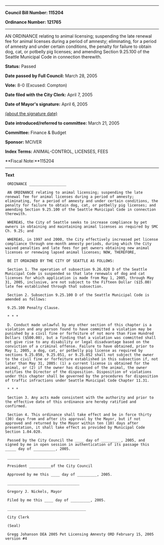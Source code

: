 

********

**Council Bill Number: 115204**
   
**Ordinance Number: 121765**
********

 AN ORDINANCE relating to animal licensing; suspending the late renewal fee for animal licenses during a period of amnesty; eliminating, for a period of amnesty and under certain conditions, the penalty for failure to obtain dog, cat, or potbelly pig licenses; and amending Section 9.25.100 of the Seattle Municipal Code in connection therewith.

**Status:** Passed
   
**Date passed by Full Council:** March 28, 2005
   
**Vote:** 8-0 (Excused: Compton)
   
**Date filed with the City Clerk:** April 7, 2005
   
**Date of Mayor's signature:** April 6, 2005
   
[(about the signature date)](/~public/approvaldate.htm)
   
   
   
**Date introduced/referred to committee:** March 21, 2005
   
**Committee:** Finance & Budget
   
**Sponsor:** MCIVER
   
   
**Index Terms:** ANIMAL-CONTROL, LICENSES, FEES

**Fiscal Note:**115204

********

**Text**
   
```
 ORDINANCE _________________

 AN ORDINANCE relating to animal licensing; suspending the late renewal fee for animal licenses during a period of amnesty; eliminating, for a period of amnesty and under certain conditions, the penalty for failure to obtain dog, cat, or potbelly pig licenses; and amending Section 9.25.100 of the Seattle Municipal Code in connection therewith.

 WHEREAS, the City of Seattle seeks to increase compliance by pet owners in obtaining and maintaining animal licenses as required by SMC Ch. 9.25; and

 WHEREAS, in 1997 and 2000, the City effectively increased pet license compliance through one-month amnesty periods, during which the City waived penalties and late fees for pet owners obtaining new animal licenses or renewing lapsed animal licenses; NOW, THEREFORE,

 BE IT ORDAINED BY THE CITY OF SEATTLE AS FOLLOWS:

 Section 1. The operation of subsection 9.26.020 D of the Seattle Municipal Code is suspended so that late renewals of dog and cat licenses for which application is made from May 1, 2005, through May 31, 2005, inclusive, are not subject to the Fifteen Dollar ($15.00) late fee established through that subsection.

 Section 2. Subsection 9.25.100 D of the Seattle Municipal Code is amended as follows:

 9.25.100 Penalty Clause.

 * * *

 D. Conduct made unlawful by any other section of this chapter is a violation and any person found to have committed a violation may be punished by a civil fine or forfeiture of not more than Five Hundred Dollars ($500.00), but a finding that a violation was committed shall not give rise to any disability or legal disadvantage based on the conviction of a criminal offense. Failure to have obtained, prior to May 1, 2005, a dog, cat, or potbelly pig license as required by sections 9.25.050, 9.25.051, or 9.25.052 shall not subject the owner to the civil fine or forfeiture established in this subsection if, not later than May 31, 2005: (1) a current license is obtained for the animal, or (2) if the owner has disposed of the animal, the owner notifies the Director of the disposition. Disposition of violations under this chapter shall be governed by the procedures for disposition of traffic infractions under Seattle Municipal Code Chapter 11.31.

 * * *

 Section 3. Any acts made consistent with the authority and prior to the effective date of this ordinance are hereby ratified and confirmed.

 Section 4. This ordinance shall take effect and be in force thirty (30) days from and after its approval by the Mayor, but if not approved and returned by the Mayor within ten (10) days after presentation, it shall take effect as provided by Municipal Code Section 1.04.020.

 Passed by the City Council the ____ day of _________, 2005, and signed by me in open session in authentication of its passage this _____ day of __________, 2005.

 _________________________________

 President __________of the City Council

 Approved by me this ____ day of _________, 2005.

 _________________________________

 Gregory J. Nickels, Mayor

 Filed by me this ____ day of _________, 2005.

 ____________________________________

 City Clerk

 (Seal)

 Gregg Johanson DEA 2005 Pet Licensing Amnesty ORD February 15, 2005 version #4

```
